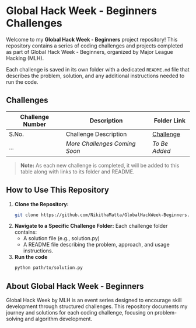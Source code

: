 # Global Hack Week - Beginners Challenges

Welcome to my **Global Hack Week - Beginners** project repository! This repository contains a series of coding challenges and projects completed as part of Global Hack Week - Beginners, organized by Major League Hacking (MLH).

Each challenge is saved in its own folder with a dedicated `README.md` file that describes the problem, solution, and any additional instructions needed to run the code.

## Challenges

| Challenge Number | Description | Folder Link |
| ---------------- | ----------- | ----------- |
| S.No. | Challenge Description | [Challenge](Challenge) |
| ... | _More Challenges Coming Soon_ | _To Be Added_ |

> **Note:** As each new challenge is completed, it will be added to this table along with links to its folder and README.

## How to Use This Repository

1. **Clone the Repository:**
   ```bash
   git clone https://github.com/NikithaMatta/GlobalHackWeek-Beginners.git
   ```
2. **Navigate to a Specific Challenge Folder:** Each challenge folder contains:
   - A solution file (e.g., solution.py)
   - A README file describing the problem, approach, and usage instructions.
3. **Run the code**
   ```bash
   python path/to/solution.py
   ```

## About Global Hack Week - Beginners

Global Hack Week by MLH is an event series designed to encourage skill development through structured challenges. This repository documents my journey and solutions for each coding challenge, focusing on problem-solving and algorithm development.
